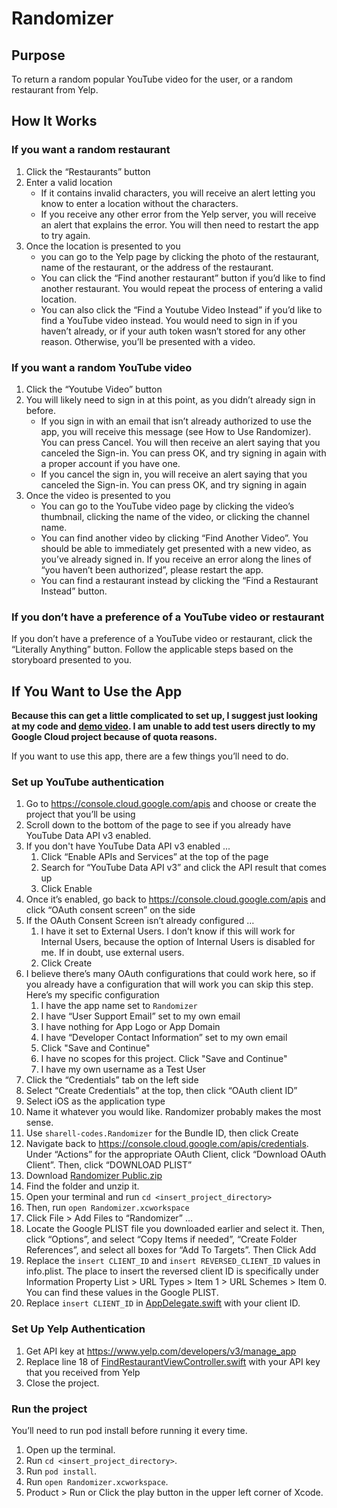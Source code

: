 # Randomizer

## Purpose
To return a random popular YouTube video for the user, or a random restaurant from Yelp.


## How It Works
### If you want a random restaurant
1. Click the “Restaurants” button
2. Enter a valid location
   - If it contains invalid characters, you will receive an alert letting you know to enter a location without the characters.
   - If you receive any other error from the Yelp server, you will receive an alert that explains the error. You will then need to restart the app to try again.
3. Once the location is presented to you
   - you can go to the Yelp page by clicking the photo of the restaurant, name of the restaurant, or the address of the restaurant.
   - You can click the “Find another restaurant” button if you’d like to find another restaurant. You would repeat the process of entering a valid location.
   - You can also click the “Find a Youtube Video Instead” if you’d like to find a YouTube video instead. You would need to sign in if you haven’t already, or if
     your auth token wasn’t stored for any other reason. Otherwise, you’ll be presented with a video.

### If you want a random YouTube video
1. Click the “Youtube Video” button
2. You will likely need to sign in at this point, as you didn’t already sign in before.
   - If you sign in with an email that isn’t already authorized to use the app, you will receive this message (see How to Use Randomizer). You can press Cancel. You will then receive an alert saying that you canceled the Sign-in. You can press OK, and try signing in again with a proper account if you have one.
   - If you cancel the sign in, you will receive an alert saying that you canceled the Sign-in. You can press OK, and try signing in again
3. Once the video is presented to you
   - You can go to the YouTube video page by clicking the video’s thumbnail, clicking the name of the video, or clicking the channel name.
   - You can find another video by clicking “Find Another Video”. You should be able to immediately get presented with a new video, as you’ve already signed in. If you receive an error along the lines of “you haven’t been authorized”, please restart the app.
   - You can find a restaurant instead by clicking the “Find a Restaurant Instead” button.

### If you don’t have a preference of a YouTube video or restaurant
If you don’t have a preference of a YouTube video or restaurant, click the “Literally Anything” button. Follow the applicable steps based on the storyboard presented to you.


## If You Want to Use the App
**Because this can get a little complicated to set up, I suggest just looking at my code and [demo video](https://github.com/sharellcodes/Randomizer/blob/main/Randomizer%20Demo%20-%20480p.mov). I am unable to add test users directly to my Google Cloud project because of quota reasons.**

If you want to use this app, there are a few things you’ll need to do.

### Set up YouTube authentication
1. Go to https://console.cloud.google.com/apis and choose or create the project that you’ll be using
2. Scroll down to the bottom of the page to see if you already have YouTube Data API v3 enabled.
3. If you don't have YouTube Data API v3 enabled ...
   1. Click “Enable APIs and Services” at the top of the page
   2. Search for “YouTube Data API v3” and click the API result that comes up
   3. Click Enable
4. Once it’s enabled, go back to https://console.cloud.google.com/apis and click “OAuth consent screen” on the side
5. If the OAuth Consent Screen isn’t already configured …
   1. I have it set to External Users. I don’t know if this will work for Internal Users, because the option of Internal Users is disabled for me. If in doubt, use external users.
   2. Click Create
6. I believe there’s many OAuth configurations that could work here, so if you already have a configuration that will work you can skip this step. Here’s my specific configuration
   1. I have the app name set to `Randomizer`
   2. I have “User Support Email” set to my own email
   3. I have nothing for App Logo or App Domain
   4. I have “Developer Contact Information” set to my own email
   5. Click "Save and Continue"
   6. I have no scopes for this project. Click "Save and Continue"
   7. I have my own username as a Test User
7. Click the “Credentials” tab on the left side
8. Select “Create Credentials” at the top, then click “OAuth client ID”
9. Select iOS as the application type
10. Name it whatever you would like. Randomizer probably makes the most sense.
11. Use `sharell-codes.Randomizer` for the Bundle ID, then click Create
12. Navigate back to https://console.cloud.google.com/apis/credentials. Under “Actions” for the appropriate OAuth Client, click “Download OAuth Client”. Then, click “DOWNLOAD PLIST”
13. Download [Randomizer Public.zip](https://github.com/sharellcodes/Randomizer/blob/main/Randomizer%20Public.zip)
14. Find the folder and unzip it.
15. Open your terminal and run `cd <insert_project_directory>`
16. Then, run `open Randomizer.xcworkspace`
17. Click File > Add Files to “Randomizer” …
18. Locate the Google PLIST file you downloaded earlier and select it. Then, click “Options”, and select “Copy Items if needed”, “Create Folder References”, and select all boxes for “Add To Targets”. Then Click Add
19. Replace the `insert CLIENT_ID` and `insert REVERSED_CLIENT_ID` values in info.plist. The place to insert the reversed client ID is specifically under Information Property List > URL Types > Item 1 > URL Schemes > Item 0. You can find these values in the Google PLIST.
20. Replace `insert CLIENT_ID` in [AppDelegate.swift]() with your client ID.

### Set Up Yelp Authentication
1. Get API key at https://www.yelp.com/developers/v3/manage_app
2. Replace line 18 of [FindRestaurantViewController.swift]() with your API key that you received from Yelp
3. Close the project.

### Run the project
You’ll need to run pod install before running it every time. 
1. Open up the terminal.
2. Run `cd <insert_project_directory>`.
3. Run `pod install`.
4. Run `open Randomizer.xcworkspace`.
5. Product > Run or Click the play button in the upper left corner of Xcode.
